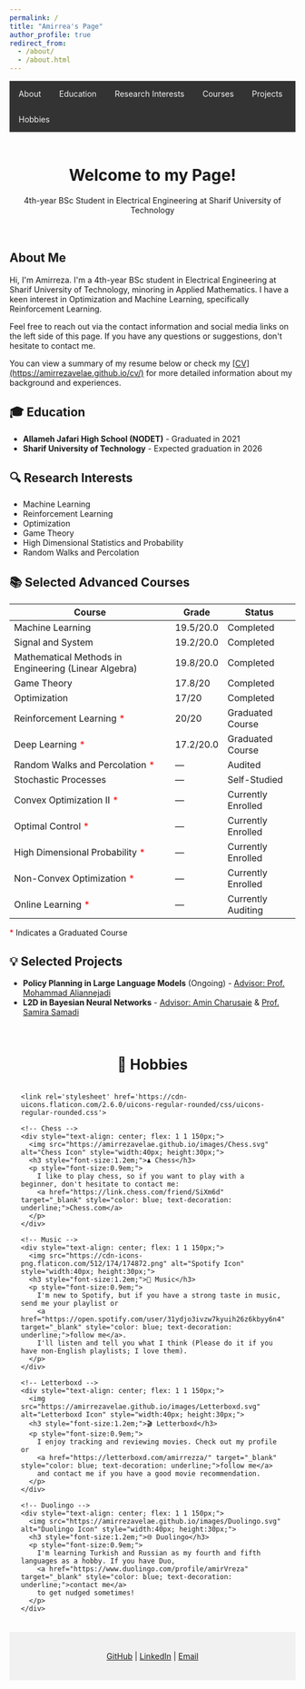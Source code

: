 ```yaml
---
permalink: /
title: "Amirrea's Page"
author_profile: true
redirect_from:
  - /about/
  - /about.html
---
```


<!-- Navigation Bar -->
<nav style="background-color:#333; overflow:hidden;">
  <a href="#about" style="float:left; color:#f2f2f2; text-align:center; padding:14px 16px; text-decoration:none;">About</a>
  <a href="#education" style="float:left; color:#f2f2f2; text-align:center; padding:14px 16px; text-decoration:none;">Education</a>
  <a href="#research" style="float:left; color:#f2f2f2; text-align:center; padding:14px 16px; text-decoration:none;">Research Interests</a>
  <a href="#courses" style="float:left; color:#f2f2f2; text-align:center; padding:14px 16px; text-decoration:none;">Courses</a>
  <a href="#projects" style="float:left; color:#f2f2f2; text-align:center; padding:14px 16px; text-decoration:none;">Projects</a>
  <a href="#hobbies" style="float:left; color:#f2f2f2; text-align:center; padding:14px 16px; text-decoration:none;">Hobbies</a>
</nav>

<!-- Header Section -->
<div style="text-align: center; padding: 20px;">
  <h1>Welcome to my Page!</h1>
  <p>4th-year BSc Student in Electrical Engineering at Sharif University of Technology</p>
</div>

<!-- Introduction -->
<section id="about">
  <h2>About Me</h2>
  <p>
    Hi, I'm Amirreza. I'm a 4th-year BSc student in Electrical Engineering at Sharif University of Technology, minoring in Applied Mathematics. I have a keen interest in Optimization and Machine Learning, specifically Reinforcement Learning.
  </p>
  <p>
    Feel free to reach out via the contact information and social media links on the left side of this page. If you have any questions or suggestions, don't hesitate to contact me.
  </p>
  <p>
    You can view a summary of my resume below or check my <a href="https://amirrezavelae.github.io/cv/" target="_blank">[CV](https://amirrezavelae.github.io/cv/)</a> for more detailed information about my background and experiences.
  </p>
</section>

<!-- Education -->
<section id="education">
  <h2>🎓 Education</h2>
  <ul>
    <li><strong>Allameh Jafari High School (NODET)</strong> - Graduated in 2021</li>
    <li><strong>Sharif University of Technology</strong> - Expected graduation in 2026</li>
  </ul>
</section>

<!-- Research Interests -->
<section id="research">
  <h2>🔍 Research Interests</h2>
  <ul>
    <li>Machine Learning</li>
    <li>Reinforcement Learning</li>
    <li>Optimization</li>
    <li>Game Theory</li>
    <li>High Dimensional Statistics and Probability</li>
    <li>Random Walks and Percolation</li>
  </ul>
</section>

<!-- Selected Advanced Courses -->
<section id="courses">
  <h2>📚 Selected Advanced Courses</h2>
  <table>
    <thead>
      <tr>
        <th>Course</th>
        <th>Grade</th>
        <th>Status</th>
      </tr>
    </thead>
    <tbody>
      <tr>
        <td>Machine Learning</td>
        <td>19.5/20.0</td>
        <td>Completed</td>
      </tr>
      <tr>
        <td>Signal and System</td>
        <td>19.2/20.0</td>
        <td>Completed</td>
      </tr>
      <tr>
        <td>Mathematical Methods in Engineering (Linear Algebra)</td>
        <td>19.8/20.0</td>
        <td>Completed</td>
      </tr>
      <tr>
        <td>Game Theory</td>
        <td>17.8/20</td>
        <td>Completed</td>
      </tr>
      <tr>
        <td>Optimization</td>
        <td>17/20</td>
        <td>Completed</td>
      </tr>
      <tr>
        <td>Reinforcement Learning <span style="color:red;">*</span></td>
        <td>20/20</td>
        <td>Graduated Course</td>
      </tr>
      <tr>
        <td>Deep Learning <span style="color:red;">*</span></td>
        <td>17.2/20.0</td>
        <td>Graduated Course</td>
      </tr>
      <tr>
        <td>Random Walks and Percolation <span style="color:red;">*</span></td>
        <td>—</td>
        <td>Audited</td>
      </tr>
      <tr>
        <td>Stochastic Processes</td>
        <td>—</td>
        <td>Self-Studied</td>
      </tr>
      <tr>
        <td>Convex Optimization II <span style="color:red;">*</span></td>
        <td>—</td>
        <td>Currently Enrolled</td>
      </tr>
      <tr>
        <td>Optimal Control <span style="color:red;">*</span></td>
        <td>—</td>
        <td>Currently Enrolled</td>
      </tr>
      <tr>
        <td>High Dimensional Probability <span style="color:red;">*</span></td>
        <td>—</td>
        <td>Currently Enrolled</td>
      </tr>
      <tr>
        <td>Non-Convex Optimization <span style="color:red;">*</span></td>
        <td>—</td>
        <td>Currently Enrolled</td>
      </tr>
      <tr>
        <td>Online Learning <span style="color:red;">*</span></td>
        <td>—</td>
        <td>Currently Auditing</td>
      </tr>
    </tbody>
  </table>
  <p><span style="color:red;">*</span> Indicates a Graduated Course</p>
</section>

<!-- Selected Projects -->
<section id="projects">
  <h2>💡 Selected Projects</h2>
  <ul>
    <li>
      <strong>Policy Planning in Large Language Models</strong> (Ongoing) - 
      <a href="https://scholar.google.com/citations?user=yiZk6coAAAAJ&hl=en" target="_blank">Advisor: Prof. Mohammad Aliannejadi</a>
    </li>
    <li>
      <strong>L2D in Bayesian Neural Networks</strong> - 
      <a href="https://charusaie.github.io/" target="_blank">Advisor: Amin Charusaie</a> & 
      <a href="https://www.samirasamadi.com/" target="_blank">Prof. Samira Samadi</a>
    </li>
  </ul>
</section>



<!-- Hobbies -->
<section id="hobbies" style="padding: 20px;">
  <h2 style="text-align: center; font-size: 1.8em;">🎨 Hobbies</h2>
  <div style="display: flex; flex-wrap: wrap; gap: 10px; justify-content: center;">

    <link rel='stylesheet' href='https://cdn-uicons.flaticon.com/2.6.0/uicons-regular-rounded/css/uicons-regular-rounded.css'>

    <!-- Chess -->
    <div style="text-align: center; flex: 1 1 150px;">
      <img src="https://amirrezavelae.github.io/images/Chess.svg" alt="Chess Icon" style="width:40px; height:30px;">
      <h3 style="font-size:1.2em;">♟️ Chess</h3>
      <p style="font-size:0.9em;">
        I like to play chess, so if you want to play with a beginner, don't hesitate to contact me:
        <a href="https://link.chess.com/friend/SiXm6d" target="_blank" style="color: blue; text-decoration: underline;">Chess.com</a>
      </p>
    </div>

    <!-- Music -->
    <div style="text-align: center; flex: 1 1 150px;">
      <img src="https://cdn-icons-png.flaticon.com/512/174/174872.png" alt="Spotify Icon" style="width:40px; height:30px;">
      <h3 style="font-size:1.2em;">🎵 Music</h3>
      <p style="font-size:0.9em;">
        I'm new to Spotify, but if you have a strong taste in music, send me your playlist or
        <a href="https://open.spotify.com/user/31ydjo3ivzw7kyuih26z6kbyy6n4" target="_blank" style="color: blue; text-decoration: underline;">follow me</a>.
        I'll listen and tell you what I think (Please do it if you have non-English playlists; I love them).
      </p>
    </div>

    <!-- Letterboxd -->
    <div style="text-align: center; flex: 1 1 150px;">
      <img src="https://amirrezavelae.github.io/images/Letterboxd.svg" alt="Letterboxd Icon" style="width:40px; height:30px;">
      <h3 style="font-size:1.2em;">🎬 Letterboxd</h3>
      <p style="font-size:0.9em;">
        I enjoy tracking and reviewing movies. Check out my profile or
        <a href="https://letterboxd.com/amirrezza/" target="_blank" style="color: blue; text-decoration: underline;">follow me</a>
        and contact me if you have a good movie recommendation.
      </p>
    </div>

    <!-- Duolingo -->
    <div style="text-align: center; flex: 1 1 150px;">
      <img src="https://amirrezavelae.github.io/images/Duolingo.svg" alt="Duolingo Icon" style="width:40px; height:30px;">
      <h3 style="font-size:1.2em;">🌐 Duolingo</h3>
      <p style="font-size:0.9em;">
        I'm learning Turkish and Russian as my fourth and fifth languages as a hobby. If you have Duo, 
        <a href="https://www.duolingo.com/profile/amirVreza" target="_blank" style="color: blue; text-decoration: underline;">contact me</a>
        to get nudged sometimes!
      </p>
    </div>

  </div>
</section>




<!-- Footer Section -->
<footer style="text-align: center; padding: 20px; background-color:#f1f1f1;">
  <p>
    <a href="https://github.com/amirrezavelae" target="_blank">GitHub</a> | 
    <a href="https://www.linkedin.com/in/amirreza-velae-22166321a/" target="_blank">LinkedIn</a> | 
    <a href="amirrezavelae@gmail.com">Email</a>
  </p>
</footer>
